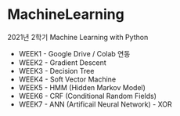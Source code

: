 # MachineLearning
2021년 2학기 Machine Learning with Python

- WEEK1 - Google Drive / Colab 연동
- WEEK2 - Gradient Descent
- WEEK3 - Decision Tree
- WEEK4 - Soft Vector Machine
- WEEK5 - HMM (Hidden Markov Model)
- WEEK6 - CRF (Conditional Random Fields)
- WEEK7 - ANN (Artificail Neural Network) - XOR
